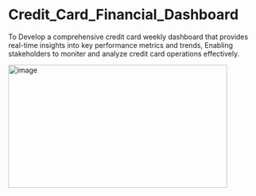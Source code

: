 # Credit_Card_Financial_Dashboard
To Develop a comprehensive credit card weekly dashboard that 
provides real-time insights into key performance metrics and trends,
Enabling stakeholders to moniter and analyze credit card operations effectively.




<img width="440" height="247" alt="image" src="https://github.com/user-attachments/assets/84837e7e-4fc3-4de7-a021-fc390a663ad1" />

